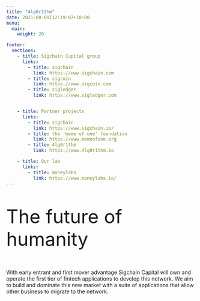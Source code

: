```yaml
---
title: "4lg0r1thm"
date: 2021-08-09T12:19:07+10:00
menu:
  main:
    weight: 20

footer:
  sections:
    - title: Sigchain Capital group
      links:
        - title: sigchain
          link: https://www.sigchain.com
        - title: sigcoin
          link: https://www.sigcoin.com
        - title: sigledger
          link: https://www.sigledger.com


    - title: Partner projects
      links:
        - title: sigchain
          link: https://www.sigchain.io/
        - title: the 'meme of one' foundation
          link: https://www.memeofone.org
        - title: 4lg0r1thm
          link: https://www.4lg0r1thm.io

    - title: Our lab
      links:
        - title: moneylabs
          link: https://www.moneylabs.io/
---
```

<div style="font-size: 50px; ">
<p>The future of humanity</p>
</div>

With early entrant and first mover advantage Sigchain Capital will own and operate the first tier of fintech applications to develop this network. We aim to build and dominate this new market with a suite of applications that allow other business to migrate to the network.
